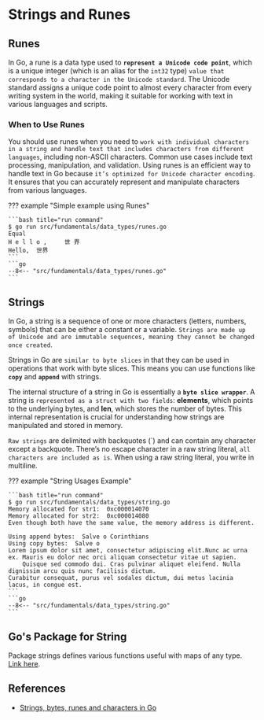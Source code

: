 # Strings and Runes

## Runes

In Go, a rune is a data type used to **`represent a Unicode code point`**, which is a unique integer (which is an alias for the `int32` type) `value that corresponds to a character in the Unicode standard`. The Unicode standard assigns a unique code point to almost every character from every writing system in the world, making it suitable for working with text in various languages and scripts.

### When to Use Runes

You should use runes when you need to `work with individual characters in a string and handle text that includes characters from different languages`, including non-ASCII characters. Common use cases include text processing, manipulation, and validation. Using runes is an efficient way to handle text in Go because `it’s optimized for Unicode character encoding`. It ensures that you can accurately represent and manipulate characters from various languages.

??? example "Simple example using Runes"

    ```bash title="run command"
    $ go run src/fundamentals/data_types/runes.go
    Equal
    H e l l o ,     世 界 
    Hello,  世界
    ```
    ```go
    --8<-- "src/fundamentals/data_types/runes.go"
    ```

## Strings

In Go, a string is a sequence of one or more characters (letters, numbers, symbols) that can be either a constant or a variable. `Strings are made up of Unicode and are immutable sequences, meaning they cannot be changed once created`.

Strings in Go are `similar to byte slices` in that they can be used in operations that work with byte slices. This means you can use functions like **`copy`** and **`append`** with strings.

The internal structure of a string in Go is essentially a **`byte slice wrapper`**. A string is `represented as a struct with two fields`: **elements**, which points to the underlying bytes, and **len**, which stores the number of bytes. This internal representation is crucial for understanding how strings are manipulated and stored in memory.

`Raw strings` are delimited with backquotes (\`) and can contain any character except a backquote. There’s no escape character in a raw string literal, `all characters are included as is`. When using a raw string literal, you write in multiline.

??? example "String Usages Example"

    ```bash title="run command"
    $ go run src/fundamentals/data_types/string.go
    Memory allocated for str1:  0xc000014070
    Memory allocated for str2:  0xc000014080
    Even though both have the same value, the memory address is different.

    Using append bytes:  Salve o Corinthians
    Using copy bytes:  Salve o
    Lorem ipsum dolor sit amet, consectetur adipiscing elit.Nunc ac urna ex. Mauris eu dolor nec orci aliquam consectetur vitae ut sapien.
        Quisque sed commodo dui. Cras pulvinar aliquet eleifend. Nulla dignissim arcu quis nunc facilisis dictum.
    Curabitur consequat, purus vel sodales dictum, dui metus lacinia lacus, in congue est.
    ```
    ```go
    --8<-- "src/fundamentals/data_types/string.go"
    ```

## Go's Package for String

Package strings defines various functions useful with maps of any type. [Link here](https://pkg.go.dev/strings).

## References

- [Strings, bytes, runes and characters in Go](https://go.dev/blog/strings)

